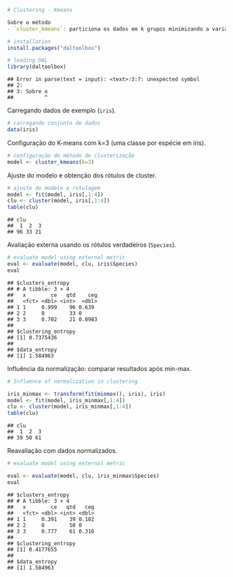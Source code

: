 

``` r
# Clustering - Kmeans

Sobre o método
- `cluster_kmeans`: particiona os dados em k grupos minimizando a variância intra-cluster. Sensível à escala; normalização pode melhorar os resultados.

# installation 
install.packages("daltoolbox")

# loading DAL
library(daltoolbox)  
```

```
## Error in parse(text = input): <text>:3:7: unexpected symbol
## 2: 
## 3: Sobre o
##          ^
```

Carregando dados de exemplo (`iris`).

``` r
# carregando conjunto de dados
data(iris)
```

Configuração do K-means com k=3 (uma classe por espécie em iris).

``` r
# configuração do método de clusterização
model <- cluster_kmeans(k=3)
```

Ajuste do modelo e obtenção dos rótulos de cluster.

``` r
# ajuste do modelo e rotulagem
model <- fit(model, iris[,1:4])
clu <- cluster(model, iris[,1:4])
table(clu)
```

```
## clu
##  1  2  3 
## 96 33 21
```

Avaliação externa usando os rótulos verdadeiros (`Species`).

``` r
# evaluate model using external metric
eval <- evaluate(model, clu, iris$Species)
eval
```

```
## $clusters_entropy
## # A tibble: 3 × 4
##   x        ce   qtd    ceg
##   <fct> <dbl> <int>  <dbl>
## 1 1     0.999    96 0.639 
## 2 2     0        33 0     
## 3 3     0.702    21 0.0983
## 
## $clustering_entropy
## [1] 0.7375436
## 
## $data_entropy
## [1] 1.584963
```


Influência da normalização: comparar resultados após min-max.

``` r
# Influence of normalization in clustering

iris_minmax <- transform(fit(minmax(), iris), iris)
model <- fit(model, iris_minmax[,1:4])
clu <- cluster(model, iris_minmax[,1:4])
table(clu)
```

```
## clu
##  1  2  3 
## 39 50 61
```

Reavaliação com dados normalizados.

``` r
# evaluate model using external metric

eval <- evaluate(model, clu, iris_minmax$Species)
eval
```

```
## $clusters_entropy
## # A tibble: 3 × 4
##   x        ce   qtd   ceg
##   <fct> <dbl> <int> <dbl>
## 1 1     0.391    39 0.102
## 2 2     0        50 0    
## 3 3     0.777    61 0.316
## 
## $clustering_entropy
## [1] 0.4177655
## 
## $data_entropy
## [1] 1.584963
```
